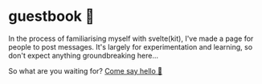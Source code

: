 # guestbook 📕

In the process of familiarising myself with svelte(kit), I've made a page for people to post messages. It's largely for experimentation and learning, so don't expect anything groundbreaking here... 

So what are you waiting for? [Come say hello 👋](https://guestbook.finn.so)